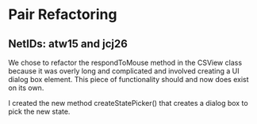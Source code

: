 # Pair Refactoring
## NetIDs: atw15 and jcj26

We chose to refactor the respondToMouse method in the CSView class because it was overly long and complicated and involved creating a UI dialog box element. This piece of functionality should and now does exist on its own.

I created the new method createStatePicker() that creates a dialog box to pick the new state.
